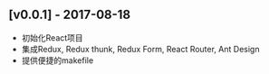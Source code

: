 ## [v0.0.1] - 2017-08-18

- 初始化React项目
- 集成Redux, Redux thunk, Redux Form, React Router, Ant Design
- 提供便捷的makefile
